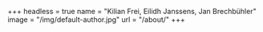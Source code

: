+++
headless = true
name = "Kilian Frei, Eilidh Janssens, Jan Brechbühler"
image = "/img/default-author.jpg"
url = "/about/"
+++
